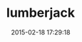 ---
layout: post
title:  "lumberjack"
repo:   "bdurand/lumberjack"
date:   2015-02-18 17:29:18
gemurl: http://github.com/bdurand/lumberjack
---